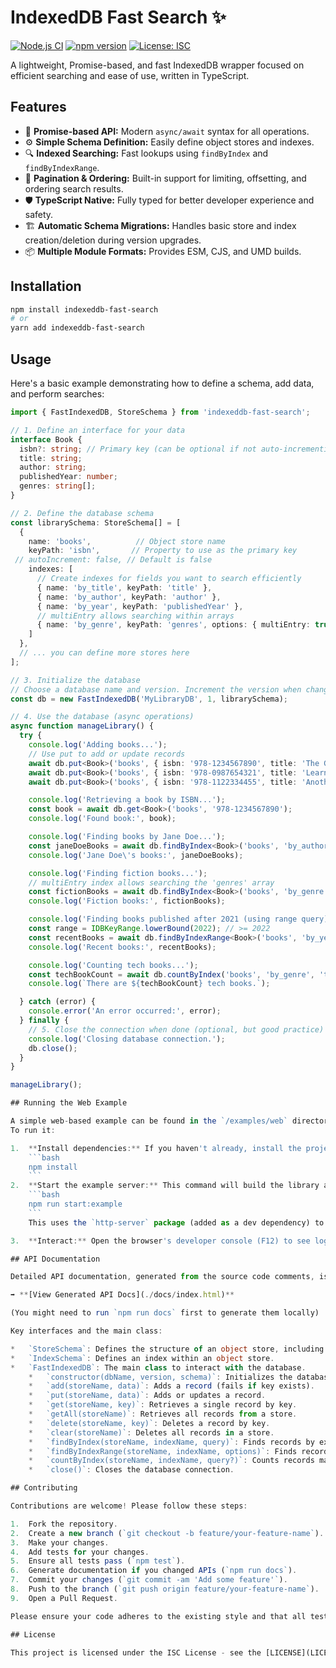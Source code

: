 # IndexedDB Fast Search ✨

[![Node.js CI](https://github.com/vijanandof/indexeddb-fast-search/actions/workflows/ci.yml/badge.svg)](https://github.com/vijayanandof/indexeddb-fast-search/actions/workflows/ci.yml) <!-- Replace with your actual badge URL -->
[![npm version](https://badge.fury.io/js/indexeddb-fast-search.svg)](https://badge.fury.io/js/indexeddb-fast-search) <!-- Replace with your actual npm package name if different -->
[![License: ISC](https://img.shields.io/badge/License-ISC-blue.svg)](https://opensource.org/licenses/ISC)

A lightweight, Promise-based, and fast IndexedDB wrapper focused on efficient searching and ease of use, written in TypeScript.

## Features

*   🚀 **Promise-based API:** Modern `async/await` syntax for all operations.
*   ⚙️ **Simple Schema Definition:** Easily define object stores and indexes.
*   🔍 **Indexed Searching:** Fast lookups using `findByIndex` and `findByIndexRange`.
*   📄 **Pagination & Ordering:** Built-in support for limiting, offsetting, and ordering search results.
*   🛡️ **TypeScript Native:** Fully typed for better developer experience and safety.
*   🏗️ **Automatic Schema Migrations:** Handles basic store and index creation/deletion during version upgrades.
*   📦 **Multiple Module Formats:** Provides ESM, CJS, and UMD builds.

## Installation

```bash
npm install indexeddb-fast-search
# or
yarn add indexeddb-fast-search
```

## Usage

Here's a basic example demonstrating how to define a schema, add data, and perform searches:

```typescript
import { FastIndexedDB, StoreSchema } from 'indexeddb-fast-search';

// 1. Define an interface for your data
interface Book {
  isbn?: string; // Primary key (can be optional if not auto-incrementing)
  title: string;
  author: string;
  publishedYear: number;
  genres: string[];
}

// 2. Define the database schema
const librarySchema: StoreSchema[] = [
  {
    name: 'books',          // Object store name
    keyPath: 'isbn',       // Property to use as the primary key
 // autoIncrement: false, // Default is false
    indexes: [
      // Create indexes for fields you want to search efficiently
      { name: 'by_title', keyPath: 'title' },
      { name: 'by_author', keyPath: 'author' },
      { name: 'by_year', keyPath: 'publishedYear' },
      // multiEntry allows searching within arrays
      { name: 'by_genre', keyPath: 'genres', options: { multiEntry: true } }
    ]
  },
  // ... you can define more stores here
];

// 3. Initialize the database
// Choose a database name and version. Increment the version when changing the schema.
const db = new FastIndexedDB('MyLibraryDB', 1, librarySchema);

// 4. Use the database (async operations)
async function manageLibrary() {
  try {
    console.log('Adding books...');
    // Use put to add or update records
    await db.put<Book>('books', { isbn: '978-1234567890', title: 'The Great Novel', author: 'Jane Doe', publishedYear: 2021, genres: ['fiction', 'drama'] });
    await db.put<Book>('books', { isbn: '978-0987654321', title: 'Learning TypeScript', author: 'John Smith', publishedYear: 2022, genres: ['tech', 'programming'] });
    await db.put<Book>('books', { isbn: '978-1122334455', title: 'Another Novel', author: 'Jane Doe', publishedYear: 2023, genres: ['fiction', 'mystery'] });

    console.log('Retrieving a book by ISBN...');
    const book = await db.get<Book>('books', '978-1234567890');
    console.log('Found book:', book);

    console.log('Finding books by Jane Doe...');
    const janeDoeBooks = await db.findByIndex<Book>('books', 'by_author', 'Jane Doe');
    console.log('Jane Doe\'s books:', janeDoeBooks);

    console.log('Finding fiction books...');
    // multiEntry index allows searching the 'genres' array
    const fictionBooks = await db.findByIndex<Book>('books', 'by_genre', 'fiction');
    console.log('Fiction books:', fictionBooks);

    console.log('Finding books published after 2021 (using range query)...');
    const range = IDBKeyRange.lowerBound(2022); // >= 2022
    const recentBooks = await db.findByIndexRange<Book>('books', 'by_year', { query: range });
    console.log('Recent books:', recentBooks);

    console.log('Counting tech books...');
    const techBookCount = await db.countByIndex('books', 'by_genre', 'tech');
    console.log(`There are ${techBookCount} tech books.`);

  } catch (error) {
    console.error('An error occurred:', error);
  } finally {
    // 5. Close the connection when done (optional, but good practice)
    console.log('Closing database connection.');
    db.close();
  }
}

manageLibrary();

## Running the Web Example

A simple web-based example can be found in the `/examples/web` directory.
To run it:

1.  **Install dependencies:** If you haven't already, install the project dependencies.
    ```bash
    npm install
    ```
2.  **Start the example server:** This command will build the library and start a local web server.
    ```bash
    npm run start:example
    ```
    This uses the `http-server` package (added as a dev dependency) to serve the project root directory and automatically opens the example page (`examples/web/index.html`) in your default browser.

3.  **Interact:** Open the browser's developer console (F12) to see logs and use the buttons on the page to trigger database operations.

## API Documentation

Detailed API documentation, generated from the source code comments, is available here:

➡️ **[View Generated API Docs](./docs/index.html)**

(You might need to run `npm run docs` first to generate them locally)

Key interfaces and the main class:

*   `StoreSchema`: Defines the structure of an object store, including its name, key path, and indexes.
*   `IndexSchema`: Defines an index within an object store.
*   `FastIndexedDB`: The main class to interact with the database.
    *   `constructor(dbName, version, schema)`: Initializes the database.
    *   `add(storeName, data)`: Adds a record (fails if key exists).
    *   `put(storeName, data)`: Adds or updates a record.
    *   `get(storeName, key)`: Retrieves a single record by key.
    *   `getAll(storeName)`: Retrieves all records from a store.
    *   `delete(storeName, key)`: Deletes a record by key.
    *   `clear(storeName)`: Deletes all records in a store.
    *   `findByIndex(storeName, indexName, query)`: Finds records by exact index match.
    *   `findByIndexRange(storeName, indexName, options)`: Finds records using an index range, with options for direction, limit, and offset.
    *   `countByIndex(storeName, indexName, query?)`: Counts records matching an index query.
    *   `close()`: Closes the database connection.

## Contributing

Contributions are welcome! Please follow these steps:

1.  Fork the repository.
2.  Create a new branch (`git checkout -b feature/your-feature-name`).
3.  Make your changes.
4.  Add tests for your changes.
5.  Ensure all tests pass (`npm test`).
6.  Generate documentation if you changed APIs (`npm run docs`).
7.  Commit your changes (`git commit -am 'Add some feature'`).
8.  Push to the branch (`git push origin feature/your-feature-name`).
9.  Open a Pull Request.

Please ensure your code adheres to the existing style and that all tests pass in the CI environment.

## License

This project is licensed under the ISC License - see the [LICENSE](LICENSE) file for details. 